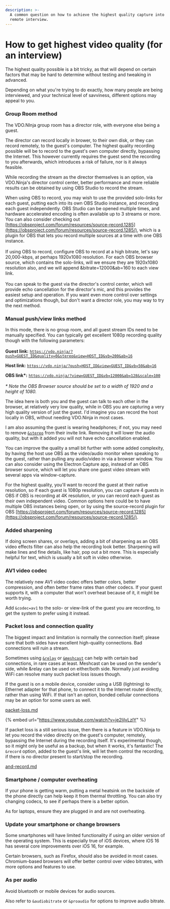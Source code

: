 ```yaml
---
description: >-
  A common question on how to achieve the highest quality capture into OBS for a
  remote interview.
---
```


# How to get highest video quality (for an interview)

The highest quality possible is a bit tricky, as that will depend on certain factors that may be hard to determine without testing and tweaking in advanced.&#x20;

Depending on what you're trying to do exactly, how many people are being interviewed, and your technical level of savviness, different options may appeal to you.

### Group Room method

The VDO.NInja group room has a director role, with everyone else being a guest.

The director can record locally in brower, to their own disk, or they can record remotely, to the guest's computer. The highest quality recording possible will be to record to the guest's own computer directly, bypassing the Internet. This however currently requires the guest send the recording to you afterwards, which introduces a risk of failure, nor is it always feasible.

While recording the stream as the director themselves is an option, via VDO.Ninja's director control center, better performance and more reliable results can be obtained by using OBS Studio to record the stream.

When using OBS to record, you may wish to use the provided solo-links for each guest, putting each into its own OBS Studio instance, and recording each guest independently. OBS Studio can be opened multiple times, and hardware accelerated encoding is often available up to 3 streams or more. You can also consider checking out [https://obsproject.com/forum/resources/source-record.1285](https://obsproject.com/forum/resources/source-record.1285/), which is a plugin for OBS that lets you record multiple sources at a time with one OBS instance.\
\
If using OBS to record, configure OBS to record at a high bitrate, let's say 20,000-kbps, at perhaps 1920x1080 resolution. For each OBS browser source, which contains the solo-links, will we ensure they are 1920x1080 resolution also, and we will append \&bitrate=12000\&ab=160 to each view link. \
\
You can speak to the guest via the director's control center, which will provide echo cancellation for the director's mic, and this provides the easiest setup and operation. If you want even more control over settings and optimizations though, but don't want a director role, you may way to try the next method.

### Manual push/view links method

In this mode, there is no group room, and all guest stream IDs need to be manually specified. You can typically get excellent 1080p recording quality though with the following parameters:\
\
**Guest link:** [`https://vdo.ninja/?push=GUEST_ID&quality=0&stereo&view=HOST_ID&vb=200&ab=16`](https://vdo.ninja/?push=GUEST\_ID\&quality=0\&stereo\&view=HOST\_ID\&vb=200\&ab=16)&#x20;

**Host link:** [`https://vdo.ninja/?push=HOST_ID&view=GUEST_ID&vb=50&ab=16`](https://vdo.ninja/?push=HOST\_ID\&view=GUEST\_ID\&vb=50\&ab=16)

**OBS link\*:** [`https://vdo.ninja/?view=GUEST_ID&vb=12000&ab=128&scale=100`](https://vdo.ninja/?view=GUEST\_ID\&vb=12000\&ab=128\&scale=100) \
\
_\* Note the OBS Browser source should be set to a width of 1920 and a height of 1080._

The idea here is both you and the guest can talk to each other in the browser, at relatively very low quality, while in OBS you are capturing a very high quality version of just the guest. I'd imagine you can record the host locally in OBS, without needing VDO.Ninja in most cases.

I am also assuming the guest is wearing headphones; if not, you may need to remove [`&stereo`](../general-settings/stereo.md) from their invite link. Removing it will lower the audio quality, but with it added you will not have echo cancellation enabled.

You can improve the quality a small bit further with some added complexity, by having the host use OBS as the video/audio monitor when speaking to the guest, rather than pulling any audio/video in via a browser window. You can also consider using the Electron Capture app, instead of an OBS browser source, which will let you share one guest video stream with several apps via window-capture.

For the highest quality, you'll want to record the guest at their native resolution, so if each guest is 1080p resolution, you can capture 4 guests in OBS if OBS is recording at 4K resolution, or you can record each guest as their own independent video. Common options here could be to have multiple OBS instances being open, or by using the source-record plugin for OBS [https://obsproject.com/forum/resources/source-record.1285](https://obsproject.com/forum/resources/source-record.1285/).

### Added sharpening

If doing screen shares, or overlays, adding a bit of sharpening as an OBS video effects filter can also help the recording look better. Sharpening will make lines and fine details, like hair, pop out a bit more. This is especially helpful for text, which is usually a bit soft in video otherwise.

### AV1 video codec

The relatively new AV1 video codec offers better colors, better compression, and often better frame rates than other codecs.  If your guest supports it, with a computer that won't overheat because of it, it might be worth trying.

Add `&codec=av1` to the solo- or view-link of the guest  you are recording, to get the system to prefer using it instead.

### Packet loss and connection quality

The biggest impact and limitation is normally the connection itself; please sure that both sides have excellent high-quality connections. Bad connections will ruin a stream.

Sometimes using [`&relay`](../general-settings/and-relay.md) or [`&meshcast`](../newly-added-parameters/and-meshcast.md) can help with certain bad connections, in rare cases at least. Meshcast can be used on the sender's side, while \&relay can be used on either/both side. Normally just avoiding WiFi can resolve many such packet loss issues though.&#x20;

If the guest is on a mobile device, consider using a USB (lightning) to Ethernet adapter for that phone, to connect it to the Internet router directly, rather than using WiFi. If that isn't an option, bonded cellular connections may be an option for some users as well.

[packet-loss.md](../common-errors-and-known-issues/packet-loss.md "mention")

{% embed url="https://www.youtube.com/watch?v=je2ljlvLzlY" %}

If packet loss is a still serious issue, then there is a feature in VDO.Ninja to let you record the video directly on the guest's computer, remotely, bypassing the Internet during the recording itself. It's experimental though, so it might only be useful as a backup, but when it works, it's fantastic!  The `&record` option, added to the guest's link, will let them control the recording, if there is no director present to start/stop the recording.

[and-record.md](../advanced-settings/recording-parameters/and-record.md "mention")

### Smartphone / computer overheating

If your phone is getting warm, putting a metal heatsink on the backside of the phone directly can help keep it from thermal throttling. You can also try changing codecs, to see if perhaps there is a better option.

As for laptops, ensure they are plugged in and are not overheating.

### Update your smartphone or change browsers

Some smartphones will have limited functionality if using an older version of the operating system. This is especially true of iOS devices, where iOS 16 has several core improvements over iOS 16, for example.

Certain browsers, such as Firefox, should also be avoided in most cases. Chromium-based browsers will offer better control over video bitrates, with more options and features to use.



### As per audio

Avoid bluetooth or mobile devices for audio sources.

Also refer to `&audiobitrate` or `&proaudio` for options to improve audio bitrate.

